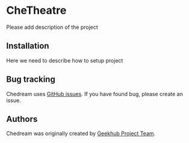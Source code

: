 CheTheatre
==========

Please add description of the project

Installation
------------

Here we need to describe how to setup project

Bug tracking
------------

Chedream uses [GitHub issues](https://github.com/geekhub-php/CheTheatre/issues).
If you have found bug, please create an issue.

Authors
-------

Chedream was originally created by [Geekhub Project Team](http://geekhub.ck.ua).

[1]:  http://geekhub.ck.ua/

